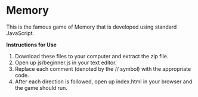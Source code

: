# Memory

This is the famous game of Memory that is developed using standard JavaScript.

**Instructions for Use**

1. Download these files to your computer and extract the zip file.
2. Open up js/beginner.js in your text editor.
3. Replace each comment (denoted by the // symbol) with the appropriate code.
4. After each direction is followed, open up index.html in your browser and the game should run.